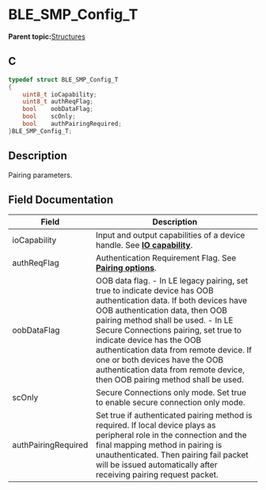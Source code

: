 # BLE\_SMP\_Config\_T

**Parent topic:**[Structures](GUID-32B57AF4-FA13-419A-852F-73C4E0457A07.md)

## C

```c
typedef struct BLE_SMP_Config_T
{
    uint8_t ioCapability;
    uint8_t authReqFlag;
    bool    oobDataFlag;
    bool    scOnly;
    bool    authPairingRequired;
}BLE_SMP_Config_T;
```

## Description

Pairing parameters.

## Field Documentation

|Field|Description|
|-----|-----------|
|ioCapability|Input and output capabilities of a device handle. See **[IO capability](GUID-805B05C3-A591-4CB9-B131-C5600D129ECD.md)**.|
|authReqFlag|Authentication Requirement Flag. See **[Pairing options](GUID-18C06DA4-1B84-4764-8D8B-2AF416ADE471.md)**.|
|oobDataFlag|OOB data flag. - In LE legacy pairing, set true to indicate device has OOB authentication data. If both devices have OOB authentication data, then OOB pairing method shall be used. - In LE Secure Connections pairing, set true to indicate device has the OOB authentication data from remote device. If one or both devices have the OOB authentication data from remote device, then OOB pairing method shall be used.|
|scOnly|Secure Connections only mode. Set true to enable secure connection only mode.|
|authPairingRequired|Set true if authenticated pairing method is required. If local device plays as peripheral role in the connection and the final mapping method in pairing is unauthenticated. Then pairing fail packet will be issued automatically after receiving pairing request packet.|

